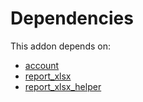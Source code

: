 # Dependencies

This addon depends on:

- [account](https://github.com/bringout/oca-ocb-accounting)
- [report_xlsx](https://github.com/bringout/oca-report)
- [report_xlsx_helper](https://github.com/bringout/oca-report)
